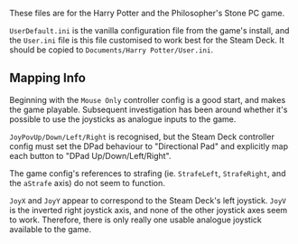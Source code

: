 These files are for the Harry Potter and the Philosopher's Stone PC game.

`UserDefault.ini` is the vanilla configuration file from the game's install, and the `User.ini` file is this file customised to work best for the Steam Deck. It should be copied to `Documents/Harry Potter/User.ini`.

## Mapping Info

Beginning with the `Mouse Only` controller config is a good start, and makes the game playable. Subsequent investigation has been around whether it's possible to use the joysticks as analogue inputs to the game.

`JoyPovUp/Down/Left/Right` is recognised, but the Steam Deck controller config must set the DPad behaviour to "Directional Pad" and explicitly map each button to "DPad Up/Down/Left/Right".

The game config's references to strafing (ie. `StrafeLeft`, `StrafeRight`, and the `aStrafe` axis) do not seem to function.

`JoyX` and `JoyY` appear to correspond to the Steam Deck's left joystick. `JoyV` is the inverted right joystick axis, and none of the other joystick axes seem to work. Therefore, there is only really one usable analogue joystick available to the game.